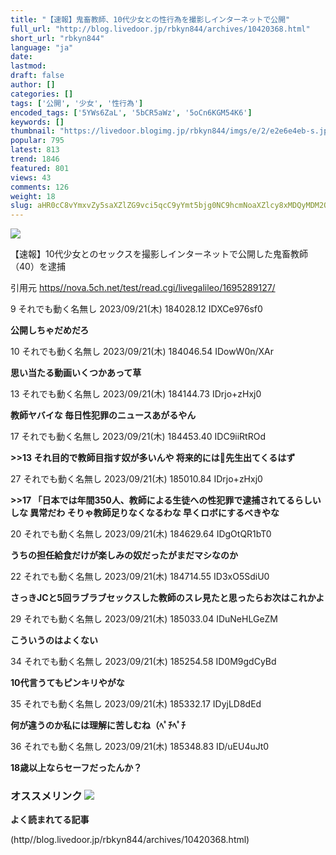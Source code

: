 ```yaml
---
title: "【速報】鬼畜教師、10代少女との性行為を撮影しインターネットで公開"
full_url: "http://blog.livedoor.jp/rbkyn844/archives/10420368.html"
short_url: "rbkyn844"
language: "ja"
date: 
lastmod: 
draft: false
author: []
categories: []
tags: ['公開', '少女', '性行為']
encoded_tags: ['5YWs6ZaL', '5bCR5aWz', '5oCn6KGM54K6']
keywords: []
thumbnail: "https://livedoor.blogimg.jp/rbkyn844/imgs/e/2/e2e6e4eb-s.jpg"
popular: 795
latest: 813
trend: 1846
featured: 801
views: 43
comments: 126
weight: 18
slug: aHR0cC8vYmxvZy5saXZlZG9vci5qcC9yYmt5bjg0NC9hcmNoaXZlcy8xMDQyMDM2OC5odG1s
---
```


![](https://livedoor.blogimg.jp/rbkyn844/imgs/e/2/e2e6e4eb-s.jpg)

<div><p>【速報】10代少女とのセックスを撮影しインターネットで公開した鬼畜教師（40）を逮捕</p><p>引用元 <a href='https//nova.5ch.net/test/read.cgi/livegalileo/1695289127/' target='_blank' title=''>https//nova.5ch.net/test/read.cgi/livegalileo/1695289127/ </a> </p> <p class='res1'>9 それでも動く名無し 2023/09/21(木) 184028.12 IDXCe976sf0 </p> <p class='res2'><b> 公開しちゃだめだろ </b></p> <p class='res1'>10 それでも動く名無し 2023/09/21(木) 184046.54 IDowW0n/XAr </p> <p class='res2'><b> 思い当たる動画いくつかあって草 </b></p> <p class='res1'>13 それでも動く名無し 2023/09/21(木) 184144.73 IDrjo+zHxj0 </p> <p class='res2'><b> 教師ヤバイな 毎日性犯罪のニュースあがるやん </b></p> <p class='res1'>17 それでも動く名無し 2023/09/21(木) 184453.40 IDC9iiRtROd </p> <p class='res2'><b> >>13 それ目的で教師目指す奴が多いんや 将来的には🤖先生出てくるはず </b></p> <p class='res1'>27 それでも動く名無し 2023/09/21(木) 185010.84 IDrjo+zHxj0 </p> <p class='res2'><b> >>17 「日本では年間350人、教師による生徒への性犯罪で逮捕されてるらしいしな 異常だわ そりゃ教師足りなくなるわな 早くロボにするべきやな </b></p> <p class='no-pc'></p> <p class='res1'>20 それでも動く名無し 2023/09/21(木) 184629.64 IDgOtQR1bT0 </p> <p class='res2'><b> うちの担任給食だけが楽しみの奴だったがまだマシなのか </b></p> <p class='res1'>22 それでも動く名無し 2023/09/21(木) 184714.55 ID3xO5SdiU0 </p> <p class='res2'><b> さっきJCと5回ラブラブセックスした教師のスレ見たと思ったらお次はこれかよ </b></p> <p class='res1'>29 それでも動く名無し 2023/09/21(木) 185033.04 IDuNeHLGeZM </p> <p class='res2'><b> こういうのはよくない </b></p> <p class='res1'>34 それでも動く名無し 2023/09/21(木) 185254.58 ID0M9gdCyBd </p> <p class='res2'><b> 10代言うてもピンキリやがな </b></p> <p class='res1'>35 それでも動く名無し 2023/09/21(木) 185332.17 IDyjLD8dEd </p> <p class='res2'><b> 何が違うのか私には理解に苦しむね（ﾍﾟﾁﾍﾟﾁ </b></p> <p class='res1'>36 それでも動く名無し 2023/09/21(木) 185348.83 ID/uEU4uJt0 </p> <p class='res2'><b> 18歳以上ならセーフだったんか？ </b></p> <p id='5077e33f033c4e934bb013c7c4eb8bbd'> </p> <p class='no-pc'></p> <h3 class='linkh'>オススメリンク <img src='http//blog.livedoor.jp/rbkyn844/ftp/fusagikom-fikergh.png'></h3> <p class='link2'> </p> <p class='no-pc'></p> <p class='no-pc'><p><b>よく読まれてる記事</b></p></p> </div>

(http//blog.livedoor.jp/rbkyn844/archives/10420368.html)

